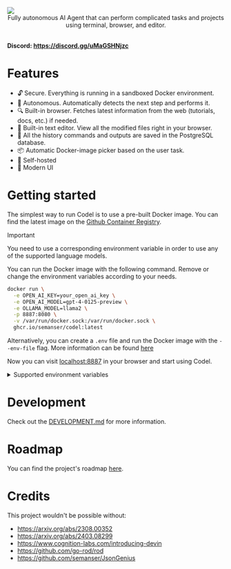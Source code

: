 <img src="./.github/demo.png" />
<div align="center">Fully autonomous AI Agent that can perform complicated tasks and projects using terminal, browser, and editor.</div>
</br>

**Discord: https://discord.gg/uMaGSHNjzc**

# Features
- 🔓 Secure. Everything is running in a sandboxed Docker environment.
- 🤖 Autonomous. Automatically detects the next step and performs it.
- 🔍 Built-in browser. Fetches latest information from the web (tutorials, docs, etc.) if needed.
- 📙 Built-in text editor. View all the modified files right in your browser.
- 🧠 All the history commands and outputs are saved in the PostgreSQL database.
- 📦 Automatic Docker-image picker based on the user task.
- 🤳 Self-hosted
- 💅 Modern UI

# Getting started
The simplest way to run Codel is to use a pre-built Docker image. You can find the latest image on the [Github Container Registry](https://github.com/semanser/codel/pkgs/container/codel).


> [!IMPORTANT]
> You need to use a corresponding environment variable in order to use any of the supported language models.

You can run the Docker image with the following command. Remove or change the environment variables according to your needs.
```bash
docker run \
  -e OPEN_AI_KEY=your_open_ai_key \
  -e OPEN_AI_MODEL=gpt-4-0125-preview \
  -e OLLAMA_MODEL=llama2 \
  -p 8887:8080 \
  -v /var/run/docker.sock:/var/run/docker.sock \
  ghcr.io/semanser/codel:latest
```

Alternatively, you can create a `.env` file and run the Docker image with the `--env-file` flag. More information can be found [here](https://docs.docker.com/reference/cli/docker/container/run/#env)

Now you can visit [localhost:8887](localhost:8887) in your browser and start using Codel.

<details>
    <summary>Supported environment variables</summary>

    * `OPEN_AI_KEY` - OpenAI API key. You can get the key [here](https://platform.openai.com/account/api-keys).
    * `OPEN_AI_MODEL` - OpenAI model (default: gpt-4-0125-preview). The list of supported OpenAI models can be found [here](https://pkg.go.dev/github.com/sashabaranov/go-openai#pkg-constants).
    * `OPEN_AI_SERVER_URL` - OpenAI server URL (default: https://api.openai.com/v1). Change this URL if you are using an OpenAI compatible server.
    * `OLLAMA_MODEL` - locally hosted Ollama model (default: https://ollama.com/model). The list of supported Ollama models can be found [here](https://ollama.com/models).
    * `OLLAMA_SERVER_URL` - Ollama server URL (default: https://host.docker.internal:11434). Change this URL if you are using an Ollama compatible server.
    See backend [.env.example](./backend/.env.example) for more details.

</details>

# Development

Check out the [DEVELOPMENT.md](./DEVELOPMENT.md) for more information.

# Roadmap

You can find the project's roadmap [here](https://github.com/semanser/codel/milestones).

# Credits
This project wouldn't be possible without:
- https://arxiv.org/abs/2308.00352
- https://arxiv.org/abs/2403.08299
- https://www.cognition-labs.com/introducing-devin
- https://github.com/go-rod/rod
- https://github.com/semanser/JsonGenius
